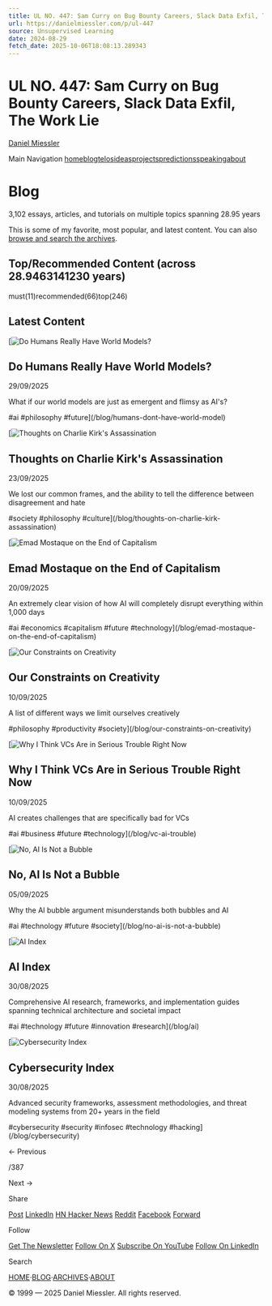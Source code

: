 ```yaml
---
title: UL NO. 447: Sam Curry on Bug Bounty Careers, Slack Data Exfil, The Work Lie
url: https://danielmiessler.com/p/ul-447
source: Unsupervised Learning
date: 2024-08-29
fetch_date: 2025-10-06T18:08:13.289343
---
```


# UL NO. 447: Sam Curry on Bug Bounty Careers, Slack Data Exfil, The Work Lie

[Daniel Miessler](https://danielmiessler.com)

Main Navigation [home](/)[blog](/blog/)[telos](/telos/)[ideas](/ideas/)[projects](/projects/)[predictions](/predictions/)[speaking](/speaking/)[about](/about/)

# Blog

3,102 essays, articles, and tutorials on multiple topics spanning 28.95 years

This is some of my favorite, most popular, and latest content. You can also [browse and search the archives](./../archives/).

## Top/Recommended Content (across 28.9463141230 years)

must(11)recommended(66)top(246)

## Latest Content

[![Do Humans Really Have World Models?](https://danielmiessler.com/images/human-ai-world-models-512.png)

## Do Humans Really Have World Models?

29/09/2025

What if our world models are just as emergent and flimsy as AI's?

#ai #philosophy #future](/blog/humans-dont-have-world-model)

[![Thoughts on Charlie Kirk's Assassination](https://danielmiessler.com/images/charlie-kirk-frames.png)

## Thoughts on Charlie Kirk's Assassination

23/09/2025

We lost our common frames, and the ability to tell the difference between disagreement and hate

#society #philosophy #culture](/blog/thoughts-on-charlie-kirk-assassination)

[![Emad Mostaque on the End of Capitalism](https://danielmiessler.com/images/emad-mostaque-video-thumbnail.png)

## Emad Mostaque on the End of Capitalism

20/09/2025

An extremely clear vision of how AI will completely disrupt everything within 1,000 days

#ai #economics #capitalism #future #technology](/blog/emad-mostaque-on-the-end-of-capitalism)

[![Our Constraints on Creativity](https://danielmiessler.com/images/creative-limitations-thumb.jpg)

## Our Constraints on Creativity

10/09/2025

A list of different ways we limit ourselves creatively

#philosophy #productivity #society](/blog/our-constraints-on-creativity)

[![Why I Think VCs Are in Serious Trouble Right Now](https://danielmiessler.com/images/vc-ai-trouble-optimized.png)

## Why I Think VCs Are in Serious Trouble Right Now

10/09/2025

AI creates challenges that are specifically bad for VCs

#ai #business #future #technology](/blog/vc-ai-trouble)

[![No, AI Is Not a Bubble](https://danielmiessler.com/images/ai-bubble-transparent-optimized-v2.png)

## No, AI Is Not a Bubble

05/09/2025

Why the AI bubble argument misunderstands both bubbles and AI

#ai #technology #future #society](/blog/no-ai-is-not-a-bubble)

[![AI Index](/images/ai-index-thumbnail.png)

## AI Index

30/08/2025

Comprehensive AI research, frameworks, and implementation guides spanning technical architecture and societal impact

#ai #technology #future #innovation #research](/blog/ai)

[![Cybersecurity Index](/images/cybersecurity-index-thumbnail.png)

## Cybersecurity Index

30/08/2025

Advanced security frameworks, assessment methodologies, and threat modeling systems from 20+ years in the field

#cybersecurity #security #infosec #technology #hacking](/blog/cybersecurity)

← Previous

/387

 Next →

Share

[Post](https://ul.live/share/x?url=https%3A%2F%2Fdanielmiessler.com%2Fblog%2F&title=Blog "Share on X")  [LinkedIn](https://ul.live/share/linkedin?url=https%3A%2F%2Fdanielmiessler.com%2Fblog%2F&title=Blog "Share on LinkedIn") [HN Hacker News](https://ul.live/share/hn?url=https%3A%2F%2Fdanielmiessler.com%2Fblog%2F&title=Blog "Share on Hacker News")  [Reddit](https://ul.live/share/reddit?url=https%3A%2F%2Fdanielmiessler.com%2Fblog%2F&title=Blog "Share on Reddit")  [Facebook](https://ul.live/share/facebook?url=https%3A%2F%2Fdanielmiessler.com%2Fblog%2F&title=Blog "Share on Facebook")  [Forward](https://ul.live/share/email?url=https%3A%2F%2Fdanielmiessler.com%2Fblog%2F&title=Blog "Share via Email")

Follow

[Get The Newsletter](https://ul.live/nlpostfooter?url=https%3A%2F%2Fdanielmiessler.com%2Fblog%2F&title=Blog)  [Follow On X](https://ul.live/xpostfooter?url=https%3A%2F%2Fdanielmiessler.com%2Fblog%2F&title=Blog)  [Subscribe On YouTube](https://ul.live/ytpostfooter?url=https%3A%2F%2Fdanielmiessler.com%2Fblog%2F&title=Blog)  [Follow On LinkedIn](https://ul.live/lipostfooter?url=https%3A%2F%2Fdanielmiessler.com%2Fblog%2F&title=Blog)

Search

[HOME](/)·[BLOG](/blog)·[ARCHIVES](/archives)·[ABOUT](/about)

© 1999 — 2025 Daniel Miessler. All rights reserved.